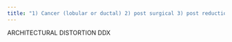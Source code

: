 ```yaml
---
title: "1) Cancer (lobular or ductal) 2) post surgical 3) post reduction 4) radial scar 5) atypical ductal hyperplasia"
---
```

ARCHITECTURAL 
DISTORTION DDX

